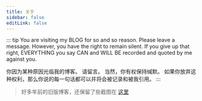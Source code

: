 ```yaml
---
title: 关于
sidebar: false
editLink: false
---
```


::: tip
You are visiting my BLOG for so and so reason.
Please leave a message.
However, you have the right to remain silent.
If you give up that right, EVERYTHING you say CAN and WILL BE recorded and quoted by me against you.

你因为某种原因光临我的博客。
请留言。
当然，你有权保持缄默。
如果你放弃这种权利，那么你说的每一句话都可以并将会被记录和被我引用。
:::

> 好多年前的旧版博客，还保留了些截图在 [这里](/ABOUT/history.html)
